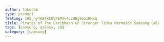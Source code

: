 ```yaml
---
author: tokodab
type: product
featimg: 19S_nyTKBfKkOVFEMXv4czdBg9Ga1RNxq
title: Pirates of The Caribbean On Stranger Tides Mermaids Samsung Galaxy S9 Case
tags: [samsung, galaxy, s9]
category: [samsung]
---
```

